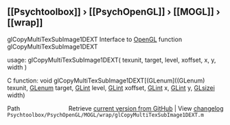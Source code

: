 ## [[Psychtoolbox]] &#8250; [[PsychOpenGL]] &#8250; [[MOGL]] &#8250; [[wrap]]

glCopyMultiTexSubImage1DEXT  Interface to [OpenGL](OpenGL) function glCopyMultiTexSubImage1DEXT  
  
usage:  glCopyMultiTexSubImage1DEXT( texunit, target, level, xoffset, x, y, width )  
  
C function:  void glCopyMultiTexSubImage1DEXT[(GLenum]((GLenum) texunit, [GLenum](GLenum) target, [GLint](GLint) level, [GLint](GLint) xoffset, [GLint](GLint) x, [GLint](GLint) y, [GLsizei](GLsizei) width)  




<div class="code_header" style="text-align:right;">
  <span style="float:left;">Path&nbsp;&nbsp;</span> <span class="counter">Retrieve <a href=
  "https://raw.github.com/Psychtoolbox-3/Psychtoolbox-3/beta/Psychtoolbox/PsychOpenGL/MOGL/wrap/glCopyMultiTexSubImage1DEXT.m">current version from GitHub</a> | View <a href=
  "https://github.com/Psychtoolbox-3/Psychtoolbox-3/commits/beta/Psychtoolbox/PsychOpenGL/MOGL/wrap/glCopyMultiTexSubImage1DEXT.m">changelog</a></span>
</div>
<div class="code">
  <code>Psychtoolbox/PsychOpenGL/MOGL/wrap/glCopyMultiTexSubImage1DEXT.m</code>
</div>

